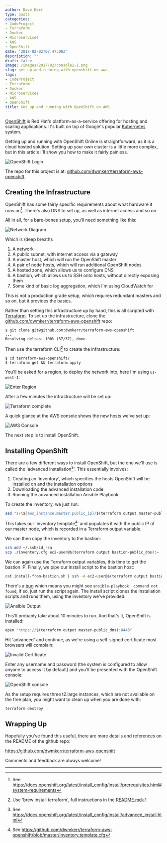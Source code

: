 ```yaml
---
author: Dave Kerr
type: posts
categories:
- CodeProject
- Terraform
- Docker
- Microservices
- AWS
- OpenShift
date: "2017-02-02T07:47:00Z"
description: ""
draft: false
image: /images/2017/02/console2-1.png
slug: get-up-and-running-with-openshift-on-aws
tags:
- CodeProject
- Terraform
- Docker
- Microservices
- AWS
- OpenShift
title: Get up and running with OpenShift on AWS
---
```



[OpenShift](https://www.openshift.com/) is Red Hat's platform-as-a-service offering for hosting and scaling applications. It's built on top of Google's popular [Kubernetes](https://kubernetes.io/) system.

Getting up and running with OpenShift Online is straightforward, as it is a cloud hosted solution. Setting up your own cluster is a little more complex, but in this article I'll show you how to make it fairly painless.

![OpenShift Login](images/welcome.png)

The repo for this project is at: [github.com/dwmkerr/terraform-aws-openshift](https://github.com/dwmkerr/terraform-aws-openshift).

## Creating the Infrastructure

OpenShift has some fairly specific requirements about what hardware it runs on[^1]. There's also DNS to set up, as well as internet access and so on.

All in all, for a bare-bones setup, you'll need something like this:

![Network Diagram](images/network-diagram-2.png)

Which is (deep breath):

1. A network
2. A public subnet, with internet access via a gateway
3. A master host, which will run the OpenShift master
4. A pair of node hosts, which will run additional OpenShift nodes
5. A hosted zone, which allows us to configure DNS
6. A bastion, which allows us to SSH onto hosts, without directly exposing them
7. Some kind of basic log aggregation, which I'm using CloudWatch for

This is not a production grade setup, which requires redundant masters and so on, but it provides the basics.

Rather than setting this infrastructure up by hand, this is all scripted with [Terraform](https://www.terraform.io/). To set up the infrastructure, clone the [github.com/dwmkerr/terraform-aws-openshift](https://github.com/dwmkerr/terraform-aws-openshift) repo:

```
$ git clone git@github.com:dwmkerr/terraform-aws-openshift
...
Resolving deltas: 100% (37/37), done.
```

Then use the terraform CLI[^2] to create the infrastructure:

```
$ cd terraform-aws-openshift/
$ terraform get && terraform apply
```

You'll be asked for a region, to deploy the network into, here I'm using `us-west-1`:

![Enter Region](images/Screenshot-at-Feb-02-21-16-44.png)

After a few minutes the infrastructure will be set up:

![Terraform complete](images/output.png)

A quick glance at the AWS console shows the new hosts we've set up:

![AWS Console](images/aws.png)

The next step is to install OpenShift.

## Installing OpenShift

There are a few different ways to install OpenShift, but the one we'll use is called the 'advanced installation[^3]'. This essentially involves:

1. Creating an 'inventory', which specifies the hosts OpenShift will be installed on and the installation options
2. Downloading the advanced installation code
3. Running the advanced installation Ansible Playbook

To create the inventory, we just run:

```bash
sed "s/\${aws_instance.master.public_ip}/$(terraform output master-public_ip)/" inventory.template.cfg > inventory.cfg
```

This takes our 'inventory template[^4]' and populates it with the public IP of our master node, which is recorded in a Terraform output variable.

We can then copy the inventory to the bastion:

```bash
ssh-add ~/.ssh/id_rsa
scp ./inventory.cfg ec2-user@$(terraform output bastion-public_dns):~
```

We can again use the Terraform output variables, this time to get the bastion IP. Finally, we pipe our install script to the bastion host:

```bash
cat install-from-bastion.sh | ssh -A ec2-user@$(terraform output bastion-public_dns)
```

There's a [bug](https://github.com/dwmkerr/terraform-aws-openshift/issues/1) which means you might see `ansible-playbook: command not found`, if so, just run the script again. The install script clones the installation scripts and runs them, using the inventory we've provided:

![Ansible Output](images/ansible.png)

This'll probably take about 10 minutes to run. And that's it, OpenShift is installed:

```bash
open "https://$(terraform output master-public_dns):8443"
```

Hit 'advanced' and continue, as we're using a self-signed certificate most browsers will complain:

![Invalid Certificate](images/console1.png)

Enter any username and password (the system is configured to allow anyone to access it by default) and you'll be presented with the OpenShift console:

![OpenShift console](images/console2.png)

As the setup requires three t2.large instances, which are not available on the free plan, you might want to clean up when you are done with:

```bash
terraform destroy
```

## Wrapping Up

Hopefully you've found this useful, there are more details and references on the README of the github repo:

https://github.com/dwmkerr/terraform-aws-openshift

Comments and feedback are always welcome!

---

[^1]: See https://docs.openshift.org/latest/install_config/install/prerequisites.html#system-requirements
[^2]: Use 'brew install terraform', full instructions in the [README.md](https://github.com/dwmkerr/terraform-aws-openshift)
[^3]: See https://docs.openshift.org/latest/install_config/install/advanced_install.html
[^4]: See https://github.com/dwmkerr/terraform-aws-openshift/blob/master/inventory.template.cfg

